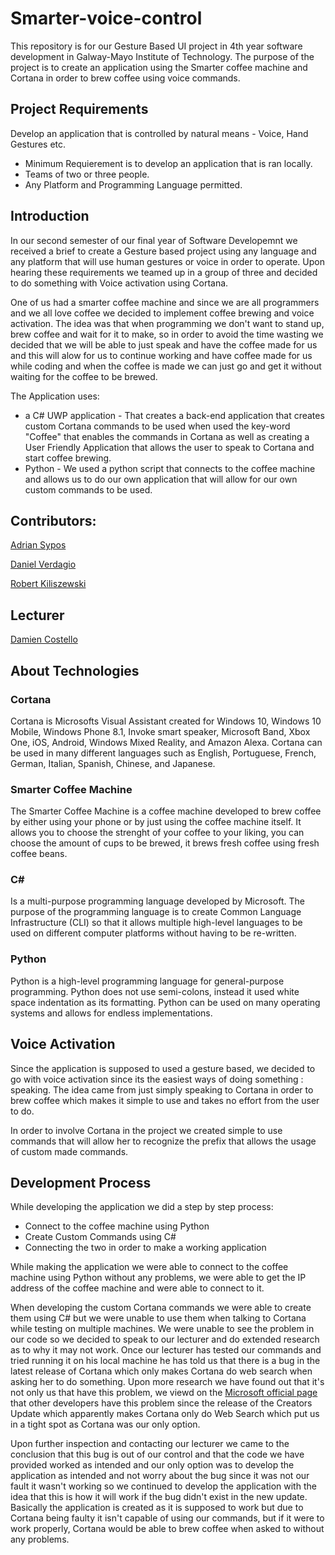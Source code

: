 # Smarter-voice-control

This repository is for our Gesture Based UI project in 4th year software development in Galway-Mayo Institute  of Technology. The purpose of the project is to create an application using the Smarter coffee machine and Cortana in order to brew coffee using voice commands.

## Project Requirements
Develop an application that is controlled by natural means - Voice, Hand Gestures etc.

* Minimum Requierement is to develop an application that is ran locally.
* Teams of two or three people.
* Any Platform and Programming Language permitted.

## Introduction
In our second semester of our final year of Software Developemnt we received a brief to create a Gesture based project using any language and any platform that will use human gestures or voice in order to operate. Upon hearing these requirements we teamed up in a group of three and decided to do something with Voice activation using Cortana. 

One of us had a smarter coffee machine and since we are all programmers and we all love coffee we decided to implement coffee brewing and voice activation. The idea was that when programming we don't want to stand up, brew coffee and wait for it to make, so in order to avoid the time wasting we decided that we will be able to just speak and have the coffee made for us and this will alow for us to continue working and have coffee made for us while coding and when the coffee is made we can just go and get it without waiting for the coffee to be brewed.

The Application uses:

* a C# UWP application - That creates a back-end application that creates custom Cortana commands to be used when used the key-word "Coffee" that enables the commands in Cortana as well as creating a User Friendly Application that allows the user to speak to Cortana and start coffee brewing.
* Python - We used a python script that connects to the coffee machine and allows us to do our own application that will allow for our own custom commands to be used.


## Contributors:
[Adrian Sypos](https://github.com/sarlianth)

[Daniel Verdagio](https://github.com/verdagio)

[Robert Kiliszewski](https://github.com/robertkiliszewski)

## Lecturer
[Damien Costello](https://github.com/arkiq)

## About Technologies

### Cortana

Cortana is Microsofts Visual Assistant created for Windows 10, Windows 10 Mobile, Windows Phone 8.1, Invoke smart speaker, Microsoft Band, Xbox One, iOS, Android, Windows Mixed Reality, and Amazon Alexa. Cortana can be used in many different languages such as English, Portuguese, French, German, Italian, Spanish, Chinese, and Japanese.

### Smarter Coffee Machine 
The Smarter Coffee Machine is a coffee machine developed to brew coffee by either using your phone or by just using the coffee machine itself. It allows you to choose the strenght of your coffee to your liking, you can choose the amount of cups to be brewed, it brews fresh coffee using fresh coffee beans.

### C#
Is a multi-purpose programming language developed by Microsoft. The purpose of the programming language is to create Common Language Infrastructure (CLI) so that it allows multiple high-level languages to be used on different computer platforms without having to be re-written.

### Python
Python is a high-level programming language for general-purpose programming. Python does not use semi-colons, instead it used white space indentation as its formatting. Python can be used on many operating systems and allows for endless implementations.

## Voice Activation

Since the application is supposed to used a gesture based, we decided to go with voice activation since its the easiest ways of doing something : speaking. The idea came from just simply speaking to Cortana in order to brew coffee which makes it simple to use and takes no effort from the user to do.

In order to involve Cortana in the project we created simple to use commands that will allow her to recognize the prefix that allows the usage of custom made commands.

## Development Process

While developing the application we did a step by step process:
* Connect to the coffee machine using Python
* Create Custom Commands using C#
* Connecting the two in order to make a working application

While making the application we were able to connect to the coffee machine using Python without any problems, we were able to get the IP address of the coffee machine and were able to connect to it.

When developing the custom Cortana commands we were able to create them using C# but we were unable to use them when talking to Cortana while testing on multiple machines. We were unable to see the problem in our code so we decided to speak to our lecturer and do extended research as to why it may not work. Once our lecturer has tested our commands and tried running it on his local machine he has told us that there is a bug in the latest release of Cortana which only makes Cortana do web search when asking her to do something. Upon more research we have found out that it's not only us that have this problem, we viewd on the [Microsoft official page](https://answers.microsoft.com/en-us/windows/forum/windows_10-win_cortana-winpc/cortana-only-providing-web-search-answers-since/2afe3c97-f578-4c58-b7d9-8b6768d453c4) that other developers have this problem since the release of the Creators Update which apparently makes Cortana only do Web Search which put us in a tight spot as Cortana was our only option.

Upon further inspection and contacting our lecturer we came to the conclusion that this bug is out of our control and that the code we have provided worked as intended and our only option was to develop the application as intended and not worry about the bug since it was not our fault it wasn't working so we continued to develop the application with the idea that this is how it will work if the bug didn't exist in the new update. Basically the application is created as it is supposed to work but due to Cortana being faulty it isn't capable of using our commands, but if it were to work properly, Cortana would be able to brew coffee when asked to without any problems.


